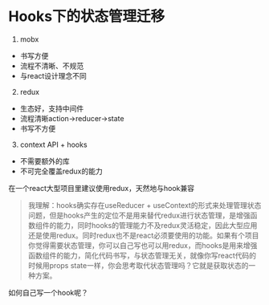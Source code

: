 # Hooks下的状态管理迁移
1. mobx
  - 书写方便
  - 流程不清晰、不规范
  - 与react设计理念不同
2. redux
 - 生态好，支持中间件
 - 流程清晰action->reducer->state
 - 书写不方便
3. context API + hooks
  - 不需要额外的库
  - 不可完全覆盖redux的能力
  
在一个react大型项目里建议使用redux，天然地与hook兼容

> 我理解：hooks确实存在useReducer + useContext的形式来处理管理状态问题，但是hooks产生的定位不是用来替代redux进行状态管理，是增强函数组件的能力，同时hooks的管理能力不及redux灵活稳定，因此大型应用还是使用redux。同时redux也不是react必须要使用的功能。如果有个项目你觉得需要状态管理，你可以自己写也可以用redux，而hooks是用来增强函数组件的能力，简化代码书写，与状态管理无关，就像你写react代码的时候用props state一样，你会思考取代状态管理吗？它就是获取状态的一种方案。

如何自己写一个hook呢？ 